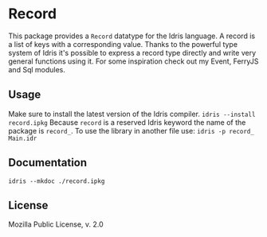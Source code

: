 Record
============================

This package provides a `Record` datatype for the Idris language. A record is a list of keys with a corresponding value. Thanks to the powerful type system of Idris it's possible to express a record type directly and write very general functions using it. For some inspiration check out my Event, FerryJS and Sql modules.

Usage
-----------------------------
Make sure to install the latest version of the Idris compiler.
```idris --install record.ipkg```
Because `record` is a reserved Idris keyword the name of the package is `record_`. To use the library in another file use:
```idris -p record_ Main.idr```

Documentation
----------------------------
```idris --mkdoc ./record.ipkg```

License
----------------------------
Mozilla Public License, v. 2.0
